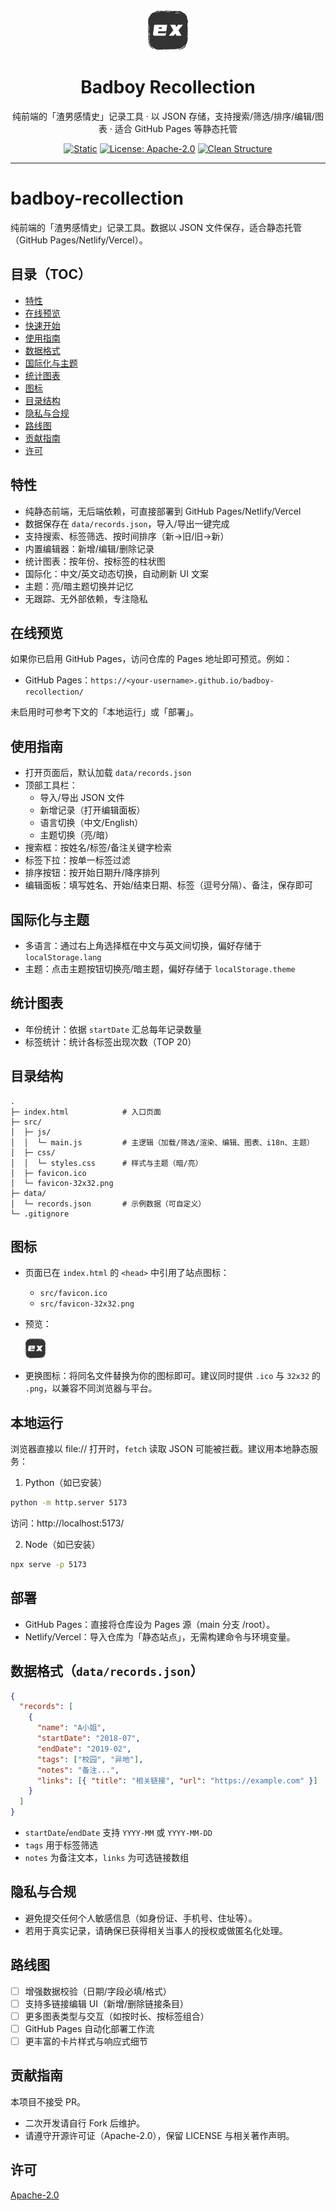 <div align="center">
  <img src="src/favicon-512x512.png" alt="Badboy Recollection" width="64" height="64" />


  <h1>Badboy Recollection</h1>

  <p>纯前端的「渣男感情史」记录工具 · 以 JSON 存储，支持搜索/筛选/排序/编辑/图表 · 适合 GitHub Pages 等静态托管</p>

  <p>
    <a href="https://img.shields.io/badge/type-static%20site-blue"><img src="https://img.shields.io/badge/type-static%20site-blue" alt="Static" /></a>
    <a href="#许可"><img src="https://img.shields.io/badge/license-Apache--2.0-green" alt="License: Apache-2.0" /></a>
    <a href="#目录结构"><img src="https://img.shields.io/badge/structure-clean-22d3ee" alt="Clean Structure" /></a>
  </p>
</div>

---

# badboy-recollection
纯前端的「渣男感情史」记录工具。数据以 JSON 文件保存，适合静态托管（GitHub Pages/Netlify/Vercel）。

## 目录（TOC）
- [特性](#特性)
- [在线预览](#在线预览)
- [快速开始](#本地运行)
- [使用指南](#使用指南)
- [数据格式](#数据格式datarecordsjson)
- [国际化与主题](#国际化与主题)
- [统计图表](#统计图表)
- [图标](#图标)
- [目录结构](#目录结构)
- [隐私与合规](#隐私与合规)
- [路线图](#路线图)
- [贡献指南](#贡献指南)
- [许可](#许可)

## 特性
- 纯静态前端，无后端依赖，可直接部署到 GitHub Pages/Netlify/Vercel
- 数据保存在 `data/records.json`，导入/导出一键完成
- 支持搜索、标签筛选、按时间排序（新→旧/旧→新）
- 内置编辑器：新增/编辑/删除记录
- 统计图表：按年份、按标签的柱状图
- 国际化：中文/英文动态切换，自动刷新 UI 文案
- 主题：亮/暗主题切换并记忆
- 无跟踪、无外部依赖，专注隐私

## 在线预览
如果你已启用 GitHub Pages，访问仓库的 Pages 地址即可预览。例如：

- GitHub Pages：`https://<your-username>.github.io/badboy-recollection/`

未启用时可参考下文的「本地运行」或「部署」。

## 使用指南
- 打开页面后，默认加载 `data/records.json`
- 顶部工具栏：
  - 导入/导出 JSON 文件
  - 新增记录（打开编辑面板）
  - 语言切换（中文/English）
  - 主题切换（亮/暗）
- 搜索框：按姓名/标签/备注关键字检索
- 标签下拉：按单一标签过滤
- 排序按钮：按开始日期升/降序排列
- 编辑面板：填写姓名、开始/结束日期、标签（逗号分隔）、备注，保存即可

## 国际化与主题
- 多语言：通过右上角选择框在中文与英文间切换，偏好存储于 `localStorage.lang`
- 主题：点击主题按钮切换亮/暗主题，偏好存储于 `localStorage.theme`

## 统计图表
- 年份统计：依据 `startDate` 汇总每年记录数量
- 标签统计：统计各标签出现次数（TOP 20）

## 目录结构
```
.
├─ index.html            # 入口页面
├─ src/
│  ├─ js/
│  │  └─ main.js         # 主逻辑（加载/筛选/渲染、编辑、图表、i18n、主题）
│  ├─ css/
│  │  └─ styles.css      # 样式与主题（暗/亮）
│  ├─ favicon.ico
│  └─ favicon-32x32.png
├─ data/
│  └─ records.json       # 示例数据（可自定义）
└─ .gitignore
```

## 图标
- 页面已在 `index.html` 的 `<head>` 中引用了站点图标：
  - `src/favicon.ico`
  - `src/favicon-32x32.png`
- 预览：

  ![favicon](src/favicon-32x32.png)

- 更换图标：将同名文件替换为你的图标即可。建议同时提供 `.ico` 与 `32x32` 的 `.png`，以兼容不同浏览器与平台。

## 本地运行
浏览器直接以 file:// 打开时，`fetch` 读取 JSON 可能被拦截。建议用本地静态服务：

1) Python（如已安装）
```bash
python -m http.server 5173
```
访问：http://localhost:5173/

2) Node（如已安装）
```bash
npx serve -p 5173
```

## 部署
- GitHub Pages：直接将仓库设为 Pages 源（main 分支 /root）。
- Netlify/Vercel：导入仓库为「静态站点」，无需构建命令与环境变量。

## 数据格式（`data/records.json`）
```json
{
  "records": [
    {
      "name": "A小姐",
      "startDate": "2018-07",
      "endDate": "2019-02",
      "tags": ["校园", "异地"],
      "notes": "备注...",
      "links": [{ "title": "相关链接", "url": "https://example.com" }]
    }
  ]
}
```
- `startDate`/`endDate` 支持 `YYYY-MM` 或 `YYYY-MM-DD`
- `tags` 用于标签筛选
- `notes` 为备注文本，`links` 为可选链接数组

## 隐私与合规
- 避免提交任何个人敏感信息（如身份证、手机号、住址等）。
- 若用于真实记录，请确保已获得相关当事人的授权或做匿名化处理。

## 路线图
- [ ] 增强数据校验（日期/字段必填/格式）
- [ ] 支持多链接编辑 UI（新增/删除链接条目）
- [ ] 更多图表类型与交互（如按时长、按标签组合）
- [ ] GitHub Pages 自动化部署工作流
- [ ] 更丰富的卡片样式与响应式细节

## 贡献指南
本项目不接受 PR。

- 二次开发请自行 Fork 后维护。
- 请遵守开源许可证（Apache-2.0），保留 LICENSE 与相关著作声明。

## 许可
[Apache-2.0](LICENSE)
